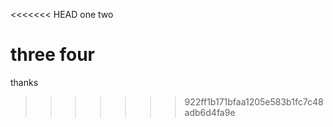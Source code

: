 <<<<<<< HEAD
one
two





three
four
=======
thanks
>>>>>>> 922ff1b171bfaa1205e583b1fc7c48adb6d4fa9e
